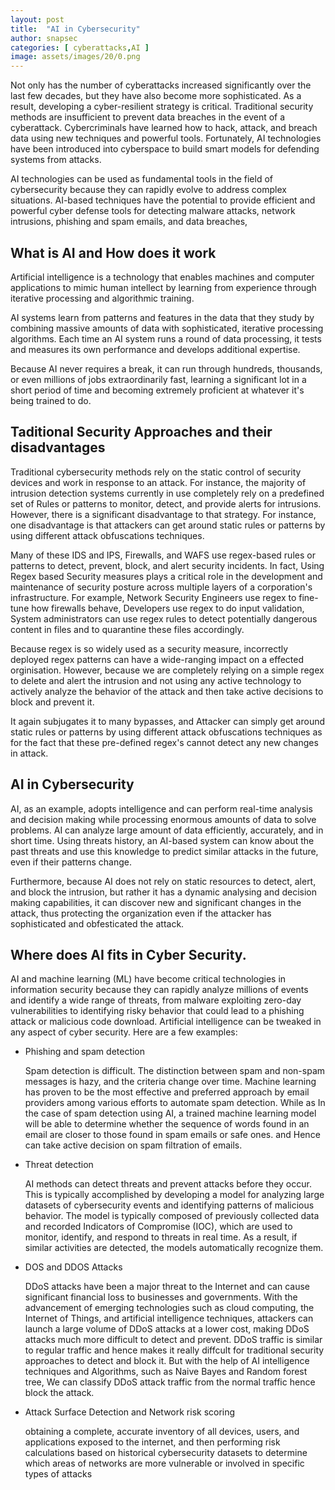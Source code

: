 ```yaml
---
layout: post
title:  "AI in Cybersecurity"
author: snapsec
categories: [ cyberattacks,AI ]
image: assets/images/20/0.png
---
```



Not only has the number of cyberattacks increased significantly over the last few decades, but they have also become more sophisticated. As a result, developing a cyber-resilient strategy is critical. Traditional security methods are insufficient to prevent data breaches in the event of a cyberattack.
Cybercriminals have learned how to hack, attack, and breach data using new techniques and powerful tools. Fortunately, AI technologies have been introduced into cyberspace to build smart models for defending systems from attacks.

AI technologies can be used as fundamental tools in the field of cybersecurity because they can rapidly evolve to address complex situations. AI-based techniques have the potential to provide efficient and powerful cyber defense tools for detecting malware attacks, network intrusions, phishing and spam emails, and data breaches, 

## What is AI and How does it work

Artificial intelligence is a technology that enables machines and computer applications to mimic human intellect by learning from experience through iterative processing and algorithmic training.

AI systems learn from patterns and features in the data that they study by combining massive amounts of data with sophisticated, iterative processing algorithms. Each time an AI system runs a round of data processing, it tests and measures its own performance and develops additional expertise.

Because AI never requires a break, it can run through hundreds, thousands, or even millions of jobs extraordinarily fast, learning a significant lot in a short period of time and becoming extremely proficient at whatever it's being trained to do.






## Taditional Security Approaches and their disadvantages

Traditional cybersecurity methods rely on the static control of security devices and work in response to an attack. For instance, the majority of intrusion detection systems currently in use completely rely on a predefined set of Rules or patterns to monitor, detect, and provide alerts for intrusions. However, there is a significant disadvantage to that strategy. For instance, one disadvantage is that attackers can get around static rules or patterns by using different attack obfuscations techniques.

Many of these IDS and IPS, Firewalls, and WAFS use regex-based rules or patterns to detect, prevent, block, and alert security incidents. In fact, Using Regex based Security measures plays a critical role in the development and maintenance of security posture across multiple layers of a corporation's infrastructure. For example, Network Security Engineers use regex to fine-tune how firewalls behave, Developers use regex to do input validation, System administrators can use regex rules to detect potentially dangerous content in files and to quarantine these files accordingly.

Because regex is so widely used as a security measure, incorrectly deployed regex patterns can have a wide-ranging impact on a effected orginisation. However, because we are completely relying on a simple regex to delete and alert the intrusion and not using any active technology to actively analyze the behavior of the attack and then take active decisions to block and prevent it.

It again subjugates it to many bypasses, and Attacker can simply get around static rules or patterns by using different attack obfuscations techniques as for the fact that these pre-defined regex's cannot detect any new changes in attack.


## AI in Cybersecurity 

AI, as an example, adopts intelligence and can perform real-time analysis and decision making while processing enormous amounts of data to solve problems. AI can analyze large amount of data efficiently, accurately, and in short time. Using threats history, an AI-based system can know about the past threats and use this knowledge to predict similar attacks in the future, even if their patterns change.

Furthermore, because AI does not rely on static resources to detect, alert, and block the intrusion, but rather it has a dynamic analysing and decision making capabilities, it can discover new and significant changes in the attack, thus protecting the organization even if the attacker has sophisticated and obfesticated the attack.

## Where does AI fits in Cyber Security.

AI and machine learning (ML) have become critical technologies in information security because they can rapidly analyze millions of events and identify a wide range of threats, from malware exploiting zero-day vulnerabilities to identifying risky behavior that could lead to a phishing attack or malicious code download. Artificial intelligence can be tweaked in any aspect of cyber security. Here are a few examples:


- Phishing and spam detection

  Spam detection is difficult. The distinction between spam and non-spam messages is hazy, and the criteria change over time. Machine learning has proven to be the most effective and preferred approach by email providers among various efforts to automate spam detection. While as In the case of spam detection using AI, a trained machine learning model will be able to determine whether the sequence of words found in an email are closer to those found in spam emails or safe ones. and Hence can take active decision on spam filtration of emails.
  
  
- Threat detection

  AI methods can detect threats and prevent attacks before they occur. This is typically accomplished by developing a model for analyzing large datasets of cybersecurity events and identifying patterns of malicious behavior. The model is typically composed of previously collected data and recorded Indicators of Compromise (IOC), which are used to monitor, identify, and respond to threats in real time.
As a result, if similar activities are detected, the models automatically recognize them.

- DOS and DDOS Attacks


  DDoS attacks have been a major threat to the Internet and can cause significant financial loss to businesses and governments. With the advancement of emerging technologies such as cloud computing, the Internet of Things, and artificial intelligence techniques, attackers can launch a large volume of DDoS attacks at a lower cost, making DDoS attacks much more difficult to detect and prevent. DDoS traffic is similar to regular traffic and hence makes it really diffcult for traditional security approaches to detect and block it. But with the help of AI intelligence techniques and Algorithms, such as Naive Bayes and Random forest tree, We can classify DDoS attack traffic from the normal traffic hence block the attack.

- Attack Surface Detection and Network risk scoring

  obtaining a complete, accurate inventory of all devices, users, and applications exposed to the internet, and then performing risk calculations based on historical cybersecurity datasets to determine which areas of networks are more vulnerable or involved in specific types of attacks






